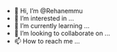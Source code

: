 - 👋 Hi, I’m @Rehanemmu
- 👀 I’m interested in ...
- 🌱 I’m currently learning ...
- 💞️ I’m looking to collaborate on ...
- 📫 How to reach me ...

<!---
Rehanemmu/Rehanemmu is a ✨ special ✨ repository because its `README.md` (this file) appears on your GitHub profile.
You can click the Preview link to take a look at your changes.
--->
